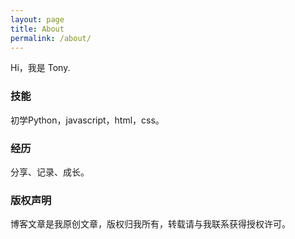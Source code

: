 ```yaml
---
layout: page
title: About
permalink: /about/
---
```


Hi，我是 Tony.

### 技能

初学Python，javascript，html，css。

### 经历


分享、记录、成长。





### 版权声明

博客文章是我原创文章，版权归我所有，转载请与我联系获得授权许可。

